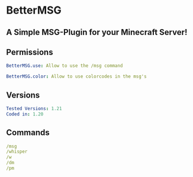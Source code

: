 <h1>BetterMSG</h1>
<h2>A Simple MSG-Plugin for your Minecraft Server!</h2>

<h2>Permissions</h2>

```yml
BetterMSG.use: Allow to use the /msg command

BetterMSG.color: Allow to use colorcodes in the msg's
```

<h2>Versions</h2>

```yml
Tested Versions: 1.21
Coded in: 1.20
```

<h2>Commands</h2>

```yml
/msg
/whisper
/w
/dm
/pm
